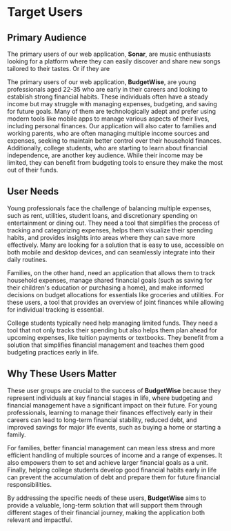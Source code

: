# Target Users

## Primary Audience

The primary users of our web application, **Sonar**, are music enthusiasts looking for a platform where they can easily discover and share new songs tailored to their tastes. Or if they are 

The primary users of our web application, **BudgetWise**, are young professionals aged 22-35 who are early in their careers and looking to establish strong financial habits. These individuals often have a steady income but may struggle with managing expenses, budgeting, and saving for future goals. Many of them are technologically adept and prefer using modern tools like mobile apps to manage various aspects of their lives, including personal finances. Our application will also cater to families and working parents, who are often managing multiple income sources and expenses, seeking to maintain better control over their household finances. Additionally, college students, who are starting to learn about financial independence, are another key audience. While their income may be limited, they can benefit from budgeting tools to ensure they make the most out of their funds.

## User Needs

Young professionals face the challenge of balancing multiple expenses, such as rent, utilities, student loans, and discretionary spending on entertainment or dining out. They need a tool that simplifies the process of tracking and categorizing expenses, helps them visualize their spending habits, and provides insights into areas where they can save more effectively. Many are looking for a solution that is easy to use, accessible on both mobile and desktop devices, and can seamlessly integrate into their daily routines. 

Families, on the other hand, need an application that allows them to track household expenses, manage shared financial goals (such as saving for their children's education or purchasing a home), and make informed decisions on budget allocations for essentials like groceries and utilities. For these users, a tool that provides an overview of joint finances while allowing for individual tracking is essential.

College students typically need help managing limited funds. They need a tool that not only tracks their spending but also helps them plan ahead for upcoming expenses, like tuition payments or textbooks. They benefit from a solution that simplifies financial management and teaches them good budgeting practices early in life.

## Why These Users Matter

These user groups are crucial to the success of **BudgetWise** because they represent individuals at key financial stages in life, where budgeting and financial management have a significant impact on their future. For young professionals, learning to manage their finances effectively early in their careers can lead to long-term financial stability, reduced debt, and improved savings for major life events, such as buying a home or starting a family. 

For families, better financial management can mean less stress and more efficient handling of multiple sources of income and a range of expenses. It also empowers them to set and achieve larger financial goals as a unit. Finally, helping college students develop good financial habits early in life can prevent the accumulation of debt and prepare them for future financial responsibilities.

By addressing the specific needs of these users, **BudgetWise** aims to provide a valuable, long-term solution that will support them through different stages of their financial journey, making the application both relevant and impactful.
